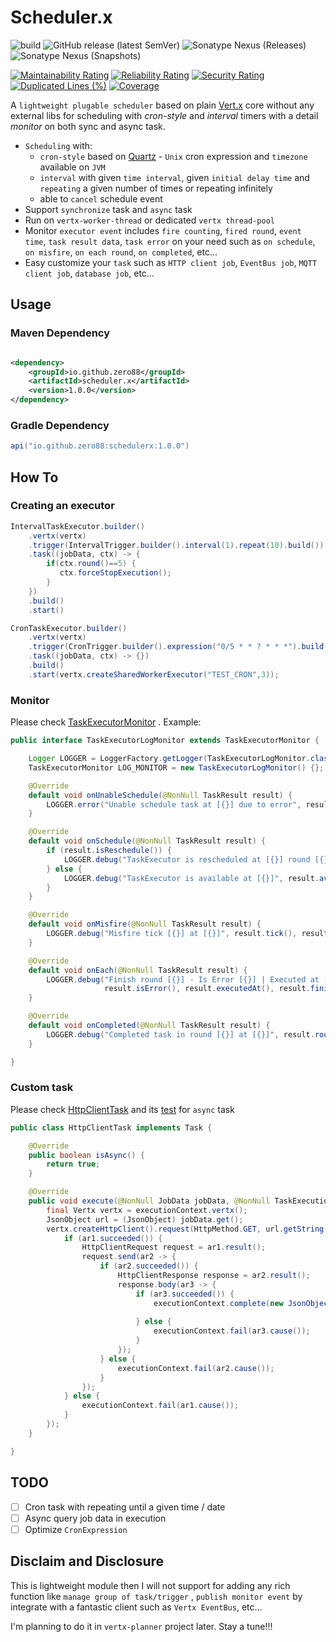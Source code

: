 # Scheduler.x

![build](https://github.com/zero88/scheduler.x/workflows/build-release/badge.svg?branch=main)
![GitHub release (latest SemVer)](https://img.shields.io/github/v/release/zero88/scheduler.x?sort=semver)
![Sonatype Nexus (Releases)](https://img.shields.io/nexus/r/io.github.zero88/scheduler.x?server=https%3A%2F%2Foss.sonatype.org%2F)
![Sonatype Nexus (Snapshots)](https://img.shields.io/nexus/s/io.github.zero88/scheduler.x?server=https%3A%2F%2Foss.sonatype.org%2F)

[![Maintainability Rating](https://sonarcloud.io/api/project_badges/measure?project=zero88_schedulerx&metric=sqale_rating)](https://sonarcloud.io/dashboard?id=zero88_schedulerx)
[![Reliability Rating](https://sonarcloud.io/api/project_badges/measure?project=zero88_schedulerx&metric=reliability_rating)](https://sonarcloud.io/dashboard?id=zero88_schedulerx)
[![Security Rating](https://sonarcloud.io/api/project_badges/measure?project=zero88_schedulerx&metric=security_rating)](https://sonarcloud.io/dashboard?id=zero88_schedulerx)
[![Duplicated Lines (%)](https://sonarcloud.io/api/project_badges/measure?project=zero88_schedulerx&metric=duplicated_lines_density)](https://sonarcloud.io/dashboard?id=zero88_schedulerx)
[![Coverage](https://sonarcloud.io/api/project_badges/measure?project=zero88_schedulerx&metric=coverage)](https://sonarcloud.io/dashboard?id=zero88_schedulerx)

A `lightweight plugable scheduler` based on plain [Vert.x](https://vertx.io/) core without any external libs for scheduling with _cron-style_ and _interval_ timers with a detail _monitor_ on both sync and async task.

- `Scheduling` with:
  - `cron-style` based on [Quartz](http://www.quartz-scheduler.org/) - `Unix` cron expression and `timezone` available
    on `JVM`
  - `interval` with given `time interval`, given `initial delay time` and `repeating` a given number of times or
    repeating infinitely
  - able to `cancel` schedule event
- Support `synchronize` task and `async` task
- Run on `vertx-worker-thread` or dedicated `vertx thread-pool`
- Monitor `executor event` includes `fire counting`, `fired round`, `event time`, `task result data`, `task error` on
  your need such as `on schedule`, `on misfire`, `on each round`, `on completed`, etc...
- Easy customize your `task` such as `HTTP client job`, `EventBus job`, `MQTT client job`, `database job`, etc...

## Usage

### Maven Dependency

```xml

<dependency>
    <groupId>io.github.zero88</groupId>
    <artifactId>scheduler.x</artifactId>
    <version>1.0.0</version>
</dependency>
```

### Gradle Dependency

```groovy
api("io.github.zero88:schedulerx:1.0.0")
```

## How To

### Creating an executor

```java
IntervalTaskExecutor.builder()
    .vertx(vertx)
    .trigger(IntervalTrigger.builder().interval(1).repeat(10).build())
    .task((jobData, ctx) -> {
        if(ctx.round()==5) {
           ctx.forceStopExecution();
        }
    })
    .build()
    .start()
```

```java
CronTaskExecutor.builder()
    .vertx(vertx)
    .trigger(CronTrigger.builder().expression("0/5 * * ? * * *").build())
    .task((jobData, ctx) -> {})
    .build()
    .start(vertx.createSharedWorkerExecutor("TEST_CRON",3));
```

### Monitor

Please
check [TaskExecutorMonitor](https://github.com/zero88/scheduler.x/blob/62d8feb265f45afad2626886c24f2899346f46b1/src/main/java/io/github/zero88/vertx/scheduler/TaskExecutorMonitor.java)
. Example:

```java
public interface TaskExecutorLogMonitor extends TaskExecutorMonitor {

    Logger LOGGER = LoggerFactory.getLogger(TaskExecutorLogMonitor.class);
    TaskExecutorMonitor LOG_MONITOR = new TaskExecutorLogMonitor() {};

    @Override
    default void onUnableSchedule(@NonNull TaskResult result) {
        LOGGER.error("Unable schedule task at [{}] due to error", result.unscheduledAt(), result.error());
    }

    @Override
    default void onSchedule(@NonNull TaskResult result) {
        if (result.isReschedule()) {
            LOGGER.debug("TaskExecutor is rescheduled at [{}] round [{}]", result.rescheduledAt(), result.round());
        } else {
            LOGGER.debug("TaskExecutor is available at [{}]", result.availableAt());
        }
    }

    @Override
    default void onMisfire(@NonNull TaskResult result) {
        LOGGER.debug("Misfire tick [{}] at [{}]", result.tick(), result.triggeredAt());
    }

    @Override
    default void onEach(@NonNull TaskResult result) {
        LOGGER.debug("Finish round [{}] - Is Error [{}] | Executed at [{}] - Finished at [{}]", result.round(),
                     result.isError(), result.executedAt(), result.finishedAt());
    }

    @Override
    default void onCompleted(@NonNull TaskResult result) {
        LOGGER.debug("Completed task in round [{}] at [{}]", result.round(), result.completedAt());
    }

}
```

### Custom task

Please
check [HttpClientTask](https://github.com/zero88/scheduler.x/blob/62d8feb265f45afad2626886c24f2899346f46b1/src/test/java/io/github/zero88/vertx/scheduler/custom/HttpClientTask.java)
and
its [test](https://github.com/zero88/scheduler.x/blob/62d8feb265f45afad2626886c24f2899346f46b1/src/test/java/io/github/zero88/vertx/scheduler/custom/HttpClientTaskTest.java)
for `async` task

```java
public class HttpClientTask implements Task {

    @Override
    public boolean isAsync() {
        return true;
    }

    @Override
    public void execute(@NonNull JobData jobData, @NonNull TaskExecutionContext executionContext) {
        final Vertx vertx = executionContext.vertx();
        JsonObject url = (JsonObject) jobData.get();
        vertx.createHttpClient().request(HttpMethod.GET, url.getString("host"), url.getString("path"), ar1 -> {
            if (ar1.succeeded()) {
                HttpClientRequest request = ar1.result();
                request.send(ar2 -> {
                    if (ar2.succeeded()) {
                        HttpClientResponse response = ar2.result();
                        response.body(ar3 -> {
                            if (ar3.succeeded()) {
                                executionContext.complete(new JsonObject().put("status", response.statusCode())
                                                                          .put("response", ar3.result().toJson()));
                            } else {
                                executionContext.fail(ar3.cause());
                            }
                        });
                    } else {
                        executionContext.fail(ar2.cause());
                    }
                });
            } else {
                executionContext.fail(ar1.cause());
            }
        });
    }

}
```

## TODO

- [ ] Cron task with repeating until a given time / date
- [ ] Async query job data in execution
- [ ] Optimize `CronExpression`

## Disclaim and Disclosure

This is lightweight module then I will not support for adding any rich function like `manage group of task/trigger`
, `publish monitor event` by integrate with a fantastic client such as `Vertx EventBus`, etc... 

I'm planning to do it in `vertx-planner` project later. Stay a tune!!!

